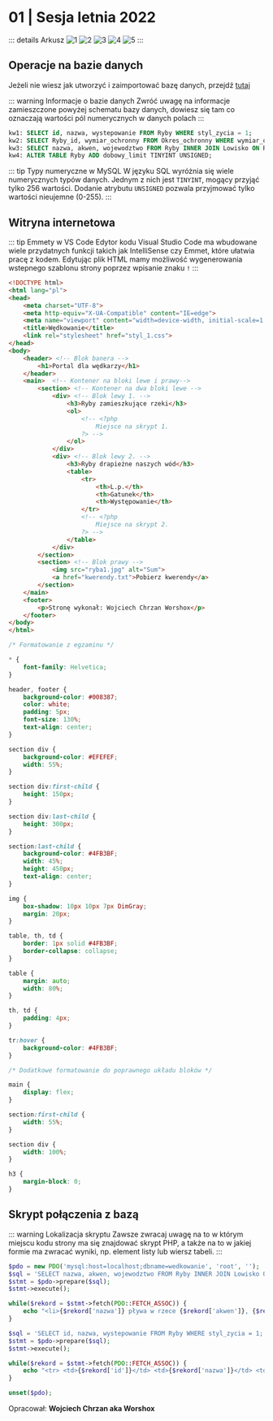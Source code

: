 # 01 | Sesja letnia 2022

::: details Arkusz
![1](/inf03/2022-lato-wersja-1/strona-1.png)
![2](/inf03/2022-lato-wersja-1/strona-2.png)
![3](/inf03/2022-lato-wersja-1/strona-3.png)
![4](/inf03/2022-lato-wersja-1/strona-4.png)
![5](/inf03/2022-lato-wersja-1/strona-5.png)
:::

## Operacje na bazie danych

Jeżeli nie wiesz jak utworzyć i zaimportować bazę danych, przejdź [tutaj](/inf03/wskazowki-pomoc/tworzenie-import-bazy)

::: warning Informacje o bazie danych
Zwróć uwagę na informacje zamieszczone powyżej schematu bazy danych, dowiesz się tam co oznaczają wartości pól numerycznych w danych polach
:::

<CodeGroup>
  <CodeGroupItem title="kwerendy.txt">

```sql
kw1: SELECT id, nazwa, wystepowanie FROM Ryby WHERE styl_zycia = 1;
kw2: SELECT Ryby_id, wymiar_ochronny FROM Okres_ochronny WHERE wymiar_ochronny < 30;
kw3: SELECT nazwa, akwen, wojewodztwo FROM Ryby INNER JOIN Lowisko ON Ryby.id = Lowisko.Ryby_id WHERE rodzaj = 3;
kw4: ALTER TABLE Ryby ADD dobowy_limit TINYINT UNSIGNED;
```

  </CodeGroupItem>
</CodeGroup>

::: tip Typy numeryczne w MySQL
W języku SQL wyróżnia się wiele numerycznych typów danych. Jednym z nich jest `TINYINT`, mogący przyjąć tylko 256 wartości. Dodanie atrybutu `UNSIGNED` pozwala przyjmować tylko wartości nieujemne (0-255).
:::

## Witryna internetowa

::: tip Emmety w VS Code
Edytor kodu Visual Studio Code ma wbudowane wiele przydatnych funkcji takich jak IntelliSense czy Emmet, które ułatwia pracę z kodem. Edytując plik HTML mamy możliwość wygenerowania wstepnego szablonu strony poprzez wpisanie znaku `!`
:::

<CodeGroup>
  <CodeGroupItem title="wedkuj.php">

```html
<!DOCTYPE html>
<html lang="pl">
<head>
    <meta charset="UTF-8">
    <meta http-equiv="X-UA-Compatible" content="IE=edge">
    <meta name="viewport" content="width=device-width, initial-scale=1.0">
    <title>Wędkowanie</title>
    <link rel="stylesheet" href="styl_1.css">
</head>
<body>
    <header> <!-- Blok banera -->
        <h1>Portal dla wędkarzy</h1>
    </header>
    <main>  <!-- Kontener na bloki lewe i prawy-->
        <section> <!-- Kontener na dwa bloki lewe -->
            <div> <!-- Blok lewy 1. -->
                <h3>Ryby zamieszkujące rzeki</h3>
                <ol>
                    <!-- <?php
                        Miejsce na skrypt 1.
                    ?> -->
                </ol>
            </div>
            <div> <!-- Blok lewy 2. -->
                <h3>Ryby drapieżne naszych wód</h3>
                <table>
                    <tr>
                        <th>L.p.</th>
                        <th>Gatunek</th>
                        <th>Występowanie</th>
                    </tr>
                    <!-- <?php
                        Miejsce na skrypt 2.
                    ?> -->
                </table>
            </div>
        </section>
        <section> <!-- Blok prawy -->
            <img src="ryba1.jpg" alt="Sum">
            <a href="kwerendy.txt">Pobierz kwerendy</a>
        </section>
    </main>
    <footer>
        <p>Stronę wykonał: Wojciech Chrzan Worshox</p>
    </footer>
</body>
</html>
```

  </CodeGroupItem>
  <CodeGroupItem title="styl_1.css">

```css
/* Formatowanie z egzaminu */

* {
    font-family: Helvetica;
}

header, footer {
    background-color: #008387;
    color: white;
    padding: 5px;
    font-size: 130%;
    text-align: center;
}

section div {
    background-color: #EFEFEF;
    width: 55%;
}

section div:first-child {
    height: 150px;
}

section div:last-child {
    height: 300px;
}

section:last-child {
    background-color: #4FB3BF;
    width: 45%;
    height: 450px;
    text-align: center;
}

img {
    box-shadow: 10px 10px 7px DimGray;
    margin: 20px;
}

table, th, td {
    border: 1px solid #4FB3BF;
    border-collapse: collapse;
}

table {
    margin: auto;
    width: 80%;
}

th, td {
    padding: 4px;
}

tr:hover {
    background-color: #4FB3BF;
}

/* Dodatkowe formatowanie do poprawnego układu bloków */

main {
    display: flex;
}

section:first-child {
    width: 55%;
}

section div {
    width: 100%;
}

h3 {
    margin-block: 0;
}
```

  </CodeGroupItem>
</CodeGroup>

## Skrypt połączenia z bazą

::: warning Lokalizacja skryptu
Zawsze zwracaj uwagę na to w którym miejscu kodu strony ma się znajdować skrypt PHP, a także na to w jakiej formie ma zwracać wyniki, np. element listy lub wiersz tabeli.
:::


<CodeGroup>
  <CodeGroupItem title='Skrypt 1'>

```php
$pdo = new PDO('mysql:host=localhost;dbname=wedkowanie', 'root', '');
$sql = 'SELECT nazwa, akwen, wojewodztwo FROM Ryby INNER JOIN Lowisko ON Ryby.id = Lowisko.Ryby_id WHERE rodzaj = 3;';
$stmt = $pdo->prepare($sql);
$stmt->execute();

while($rekord = $stmt->fetch(PDO::FETCH_ASSOC)) {
    echo "<li>{$rekord['nazwa']} pływa w rzece {$rekord['akwen']}, {$rekord['wojewodztwo']}</li>";
}
```

  </CodeGroupItem>
  <CodeGroupItem title='Skrypt 2'>

```php
$sql = 'SELECT id, nazwa, wystepowanie FROM Ryby WHERE styl_zycia = 1;';
$stmt = $pdo->prepare($sql);
$stmt->execute();

while($rekord = $stmt->fetch(PDO::FETCH_ASSOC)) {
    echo "<tr> <td>{$rekord['id']}</td> <td>{$rekord['nazwa']}</td> <td>{$rekord[wystepowanie]}</td> </tr>";
}

unset($pdo);
```

  </CodeGroupItem>
</CodeGroup>

Opracował: **Wojciech Chrzan aka Worshox**